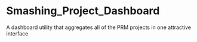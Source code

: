 # Smashing_Project_Dashboard
A dashboard utility that aggregates all of the PRM projects in one attractive interface
